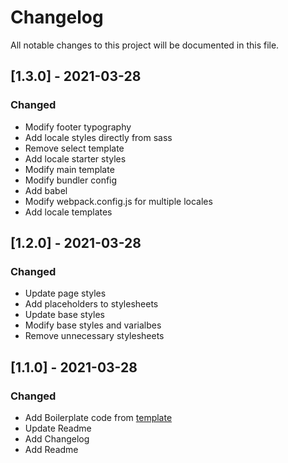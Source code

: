 # Changelog
All notable changes to this project will be documented in this file.

## [1.3.0] - 2021-03-28
### Changed
- Modify footer typography
- Add locale styles directly from sass
- Remove select template
- Add locale starter styles
- Modify main template
- Modify bundler config
- Add babel
- Modify webpack.config.js for multiple locales
- Add locale templates

## [1.2.0] - 2021-03-28
### Changed
- Update page styles
- Add placeholders to stylesheets
- Update base styles
- Modify base styles and varialbes
- Remove unnecessary stylesheets

## [1.1.0] - 2021-03-28
### Changed
- Add Boilerplate code from [template](https://github.com/markonikoas/starter)
- Update Readme
- Add Changelog
- Add Readme
